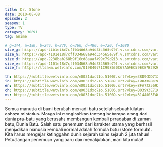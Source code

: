 ```yaml
---
title: Dr. Stone
date: 2010-08-08
episode: 2
season: 1
type: TV
category: 38691
tag: anime

# g=144, a=180, b=240, h=270, c=360, d=480, e=720, f=1080
size_g: https://apd-4101e18d7cff034668a94d534565e79f.v.smtcdns.com/varietyts.tc.qq.com/AB3AxfLLO2vU5kBreVvFThSFgdaBshRGuzmoAizlwkH4/5WaXdiNiAkA4gKg_OTa0VoCRiYnFOolkoR15xBBsBQ1ogXcLo1RAO9jWSMEnfKC7pNi-s47glB6SUysN9gx-2vvY8rNfeHrtsfugW4xav9tujwx8EN3PrWoYyb52qq44pACy-NHSnoXXEK0VeHi-5UFaIx1KcYAu/e0031dxc71o.321007.ts.m3u8
size_h: https://apd-4101e18d7cff034668a94d534565e79f.v.smtcdns.com/varietyts.tc.qq.com/Ah8PynlXGGZAUa9dsrmDnSOEKVAi0m9BUMCNk_c2TJVs/X4OVXHwA3a1WMdbnnZQunRhlYDvY4SIbsURYXJA3lEUj_klQpc57ib8-oS6T7XYDg9v6mfRUvcy0kpM8AvlrHtBrTUMJmJgMEjP13Eg5MFXT1PhzUjJnV4yf6mNIQntPMqvCX5l22X5cYuXcv276b2_bmxwgCKxI/e0031dxc71o.321001.ts.m3u8
size_d: https://apd-9238bab268b9f10cd8aaaf499c79d213.v.smtcdns.com/varietyts.tc.qq.com/AWP1_lOaJYj21Uhi_BrBMQgjl8AIpPjX-tUUztJT7rSY/ioTF6rwwOD9wbklnaKTgiEEIYkMfiWBs6QSl5r71xnfscNuKl60CMzmspnf23pFIQVthq2Wcps2aVMIFuLi4koq6-TVPsyaM3tKdSi6PsQliOjrxmoPYrqRqc1ySG-cTW2zBy-d8MgCinrrBI0zw4is9bH8IbIo-/e0031dxc71o.321002.ts.m3u8
size_e: https://apd-4101e18d7cff034668a94d534565e79f.v.smtcdns.com/varietyts.tc.qq.com/A760xX_nHmsk0vFJahtlgBJWP4EXy37uv-PF6UrkZnW4/6XciO6vgmzUxO6L0vNt1GxtYs6EDqzeynxHrbIcuIDyJWG6w5fc53UoHZGCePMbZ7KqGV4CNCa4fyJx15f4ftY_8P9tUK0KB_Zixtw6QGDRgQDRvsZiX_xhKKpu8FfDFzIR1XA0gwUQAKVmXBXzMsUALkzpwc-Aq/e0031dxc71o.321003.ts.m3u8
size_f: https://ltsakm.wetvinfo.com/019840771C908620C67A59EC59ECE7B29263DCFB62F3BBC020E29D90477375F3F54FA56C764B30CC8EB973240FF883B8BDE4799D8430BA4407A66F61CD976B387C/e0031dxc71o.321004.ts.m3u8

th: https://subtitle.wetvinfo.com/e0031dxc71o.51007.srt?vkey=38D9CDD712EBC48DCCFB5C7B9D2E4F964A2849A54F8AB5D8517690B0F10016E2EABA58F5471187BCBB2E47D68AA9F80FA00039C7F3FFE3336C52E4CB780ACF8122DDCDBB9F03560B3F779E8128B7B528303C1EC38149F966DBE2674EB84FD280E2C83B7445C969A97CE9F1944571680C
in: https://subtitle.wetvinfo.com/e0031dxc71o.51008.srt?vkey=1BBA880426610F9FB0EBE6D5D38E314E3DC8A632977189F967E924B5D7064D70BFA86840954D6DEA42BFE9E419BE1A584C32A7D444EA79BC59098C138DE3520750D4DFB7022BBC850DF9F70F8FD721BFA76CE8D021F8D1930387D3AFDD35FAC0EE371C2AE0A34F57A36C1B7BDBED5AD2
en: https://subtitle.wetvinfo.com/e0031dxc71o.51005.srt?vkey=8FA7225692BB7A918934B3DD36A9C00F84FFD36EE6FD925E3441D704556B76E3EDB8A0705A9B77DDF3A68BA3228344864F95900C4126123CB4B098990C91EC39D6F6D12982638FE96C682E4C693133D37448D71DCFAD492878D7D277B2F554C73E0D2F8BB7CAD1FEAB01359A2CCFCAE2
ch: https://subtitle.wetvinfo.com/e0031dxc71o.51006.srt?vkey=B03993E71009CE4FABB5182844192EF0E1F00738322319A91B9BEC8AFADA6F3386A55FF01A7CD0D156E9A48FB744530A2D31197B687BF689914C85515BAE2E5E00353CE4FC63F4D8C39E792922866B581C3EFAA0F066FC3C18495E263DF420E21BB12292B632C9A7DAC7DBA8F4A73557
ms: https://subtitle.wetvinfo.com/e0031dxc71o.51009.srt?vkey=314A603F408129DD49FA84855B347E0CE761A23829E7F485C883C63EE5107F7887C11242CEB92E2211D207C45103269FC44AD313E34C7BC4F19AA7A0302F936ED2C7A7E124955A86B239A1AE191742E9C04088938533DB321946F17792F3B511F477E3DF519581D9D6F82C467D1CB870
---
```

Semua manusia di bumi berubah menjadi batu setelah sebuah kilatan cahaya misterius. Manga ini mengisahkan tentang beberapa orang dari dunia pra-batu yang berusaha membangun kembali peradaban di zaman batu, Dunia Batu. Salah satu penemuan dari karakter utama yang berhasil menjadikan manusia kembali normal adalah formula batu (stone formula). Kita harus mengejar ketinggalan dunia sejarah sains sejauh 2 juta tahun! Petualangan penemuan yang baru dan menakjubkan, mari kita mulai!
